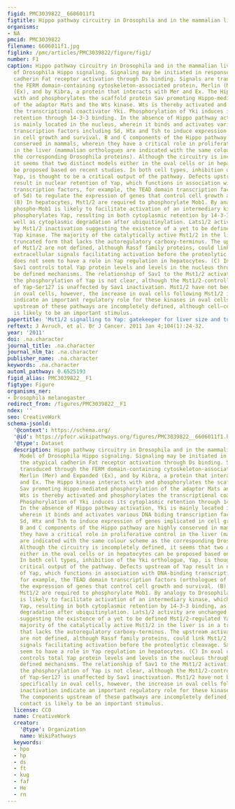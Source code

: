 ```yaml
---
figid: PMC3039822__6606011f1
figtitle: Hippo pathway circuitry in Drosophila and in the mammalian liver
organisms:
- NA
pmcid: PMC3039822
filename: 6606011f1.jpg
figlink: /pmc/articles/PMC3039822/figure/fig1/
number: F1
caption: Hippo pathway circuitry in Drosophila and in the mammalian liver. (A) Model
  of Drosophila Hippo signaling. Signaling may be initiated in response to the atypical
  cadherin Fat receptor activation through Ds binding. Signals are transduced through
  the FERM domain-containing cytoskeleton-associated protein, Merlin (Mer) and Expanded
  (Ex), and by Kibra, a protein that interacts with Mer and Ex. The Hippo kinase interacts
  with and phosphorylates the scaffold protein Sav promoting Hippo-mediated phosphorylation
  of the adaptor Mats and the Wts kinase. Wts is thereby activated and phosphorylates
  the transcriptional coactivator Yki. Phosphorylation of Yki induces its cytoplasmic
  retention through 14-3-3 binding. In the absence of Hippo pathway activation, Yki
  is mainly located in the nucleus, wherein it binds and activates various DNA biding
  transcription factors including Sd, Htx and Tsh to induce expression of genes implicated
  in cell growth and survival. B and C components of the Hippo pathway are highly
  conserved in mammals, wherein they have a critical role in proliferative control
  in the liver (mammalian orthologues are indicated with the same colour scheme as
  the corresponding Drosophila proteins). Although the circuitry is incompletely defined,
  it seems that two distinct models either in the oval cells or in hepatocytes can
  be proposed based on recent studies. In both cell types, inhibition of the Yki orthologue,
  Yap, is thought to be a critical output of the pathway. Defects upstream of Yap
  result in nuclear retention of Yap, which functions in association with DNA-binding
  transcription factors, for example, the TEAD domain transcription factors (orthologues
  of Sd) to regulate the expression of genes that control cell growth and survival.
  (B) In hepatocytes, Mst1/2 are required to phosphorylate Mob1. By analogy to Drosophila,
  phospho-Mob1 is likely to facilitate activation of an intermediary kinase, which
  phosphorylates Yap, resulting in both cytoplasmic retention by 14-3-3 binding, as
  well as cytoplasmic degradation after ubiquitinylation. Lats1/2 activity are unchanged
  by Mst1/2 inactivation suggesting the existence of a yet to be defined Mst1/2-regulated
  Yap kinase. The majority of the catalytically active Mst1/2 in the liver is in a
  truncated form that lacks the autoregulatory carboxy-terminus. The upstream activators
  of Mst1/2 are not defined, although Rassf family proteins, could link Mst1/2 to
  extracellular signals facilitating activation before the proteolytic cleavage. Sav1
  does not seem to have a role in Yap regulation in hepatocytes. (C) In oval cells,
  Sav1 controls total Yap protein levels and levels in the nucleus through yet to
  be defined mechanisms. The relationship of Sav1 to the Mst1/2 activation state and
  the phosphorylation of Yap is not clear, although the Mst1/2-controlled phosphorylation
  of Yap-Ser127 is unaffected by Sav1 inactivation. Mst1/2 have not been studied specifically
  in oval cells, however, the increase in oval cells following Mst1/2 inactivation
  indicate an important regulatory role for these kinases in oval cells. The components
  upstream of these pathways are incompletely defined, although cell–cell contact
  is likely to be an important stimulus.
papertitle: 'Mst1/2 signalling to Yap: gatekeeper for liver size and tumour development.'
reftext: J Avruch, et al. Br J Cancer. 2011 Jan 4;104(1):24-32.
year: '2011'
doi: .na.character
journal_title: .na.character
journal_nlm_ta: .na.character
publisher_name: .na.character
keywords: .na.character
automl_pathway: 0.6525193
figid_alias: PMC3039822__F1
figtype: Figure
organisms_ner:
- Drosophila melanogaster
redirect_from: /figures/PMC3039822__F1
ndex: ''
seo: CreativeWork
schema-jsonld:
  '@context': https://schema.org/
  '@id': https://pfocr.wikipathways.org/figures/PMC3039822__6606011f1.html
  '@type': Dataset
  description: Hippo pathway circuitry in Drosophila and in the mammalian liver. (A)
    Model of Drosophila Hippo signaling. Signaling may be initiated in response to
    the atypical cadherin Fat receptor activation through Ds binding. Signals are
    transduced through the FERM domain-containing cytoskeleton-associated protein,
    Merlin (Mer) and Expanded (Ex), and by Kibra, a protein that interacts with Mer
    and Ex. The Hippo kinase interacts with and phosphorylates the scaffold protein
    Sav promoting Hippo-mediated phosphorylation of the adaptor Mats and the Wts kinase.
    Wts is thereby activated and phosphorylates the transcriptional coactivator Yki.
    Phosphorylation of Yki induces its cytoplasmic retention through 14-3-3 binding.
    In the absence of Hippo pathway activation, Yki is mainly located in the nucleus,
    wherein it binds and activates various DNA biding transcription factors including
    Sd, Htx and Tsh to induce expression of genes implicated in cell growth and survival.
    B and C components of the Hippo pathway are highly conserved in mammals, wherein
    they have a critical role in proliferative control in the liver (mammalian orthologues
    are indicated with the same colour scheme as the corresponding Drosophila proteins).
    Although the circuitry is incompletely defined, it seems that two distinct models
    either in the oval cells or in hepatocytes can be proposed based on recent studies.
    In both cell types, inhibition of the Yki orthologue, Yap, is thought to be a
    critical output of the pathway. Defects upstream of Yap result in nuclear retention
    of Yap, which functions in association with DNA-binding transcription factors,
    for example, the TEAD domain transcription factors (orthologues of Sd) to regulate
    the expression of genes that control cell growth and survival. (B) In hepatocytes,
    Mst1/2 are required to phosphorylate Mob1. By analogy to Drosophila, phospho-Mob1
    is likely to facilitate activation of an intermediary kinase, which phosphorylates
    Yap, resulting in both cytoplasmic retention by 14-3-3 binding, as well as cytoplasmic
    degradation after ubiquitinylation. Lats1/2 activity are unchanged by Mst1/2 inactivation
    suggesting the existence of a yet to be defined Mst1/2-regulated Yap kinase. The
    majority of the catalytically active Mst1/2 in the liver is in a truncated form
    that lacks the autoregulatory carboxy-terminus. The upstream activators of Mst1/2
    are not defined, although Rassf family proteins, could link Mst1/2 to extracellular
    signals facilitating activation before the proteolytic cleavage. Sav1 does not
    seem to have a role in Yap regulation in hepatocytes. (C) In oval cells, Sav1
    controls total Yap protein levels and levels in the nucleus through yet to be
    defined mechanisms. The relationship of Sav1 to the Mst1/2 activation state and
    the phosphorylation of Yap is not clear, although the Mst1/2-controlled phosphorylation
    of Yap-Ser127 is unaffected by Sav1 inactivation. Mst1/2 have not been studied
    specifically in oval cells, however, the increase in oval cells following Mst1/2
    inactivation indicate an important regulatory role for these kinases in oval cells.
    The components upstream of these pathways are incompletely defined, although cell–cell
    contact is likely to be an important stimulus.
  license: CC0
  name: CreativeWork
  creator:
    '@type': Organization
    name: WikiPathways
  keywords:
  - hpo
  - hp
  - ds
  - ft
  - kug
  - faf
  - He
  - rn
---
```

